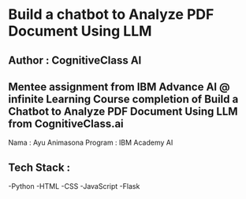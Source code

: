 # Build a chatbot to Analyze PDF Document Using LLM
## Author : CognitiveClass AI

Mentee assignment from IBM Advance AI @ infinite Learning
Course completion of Build a Chatbot to Analyze PDF Document Using LLM from CognitiveClass.ai
---

Nama     : Ayu Animasona
Program  : IBM Academy AI

## Tech Stack : 
-Python
-HTML
-CSS
-JavaScript
-Flask
